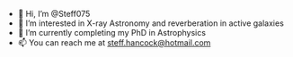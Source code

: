 - 👋 Hi, I’m @Steff075
- 👀 I’m interested in X-ray Astronomy and reverberation in active galaxies
- 🌱 I’m currently completing my PhD in Astrophysics 
- 📫 You can reach me at steff.hancock@hotmail.com

<!---
Steff075/Steff075 is a ✨ special ✨ repository because its `README.md` (this file) appears on your GitHub profile.
You can click the Preview link to take a look at your changes.
--->
